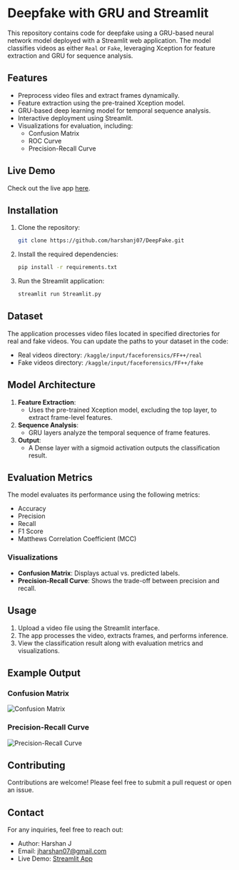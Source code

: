 # Deepfake with GRU and Streamlit

This repository contains code for deepfake using a GRU-based neural network model deployed with a Streamlit web application. The model classifies videos as either `Real` or `Fake`, leveraging Xception for feature extraction and GRU for sequence analysis.

## Features
- Preprocess video files and extract frames dynamically.
- Feature extraction using the pre-trained Xception model.
- GRU-based deep learning model for temporal sequence analysis.
- Interactive deployment using Streamlit.
- Visualizations for evaluation, including:
  - Confusion Matrix
  - ROC Curve
  - Precision-Recall Curve

## Live Demo
Check out the live app [here](https://harshanj07-deepfake-streamlit-d1c2gs.streamlit.app/).

## Installation

1. Clone the repository:
   ```bash
   git clone https://github.com/harshanj07/DeepFake.git
   ```

2. Install the required dependencies:
   ```bash
   pip install -r requirements.txt
   ```

3. Run the Streamlit application:
   ```bash
   streamlit run Streamlit.py
   ```

## Dataset

The application processes video files located in specified directories for real and fake videos. You can update the paths to your dataset in the code:

- Real videos directory: `/kaggle/input/faceforensics/FF++/real`
- Fake videos directory: `/kaggle/input/faceforensics/FF++/fake`

## Model Architecture

1. **Feature Extraction**:
   - Uses the pre-trained Xception model, excluding the top layer, to extract frame-level features.
2. **Sequence Analysis**:
   - GRU layers analyze the temporal sequence of frame features.
3. **Output**:
   - A Dense layer with a sigmoid activation outputs the classification result.

## Evaluation Metrics

The model evaluates its performance using the following metrics:
- Accuracy
- Precision
- Recall
- F1 Score
- Matthews Correlation Coefficient (MCC)

### Visualizations
- **Confusion Matrix**: Displays actual vs. predicted labels.
- **Precision-Recall Curve**: Shows the trade-off between precision and recall.

## Usage

1. Upload a video file using the Streamlit interface.
2. The app processes the video, extracts frames, and performs inference.
3. View the classification result along with evaluation metrics and visualizations.


## Example Output

### Confusion Matrix
![Confusion Matrix](example_images/confusion_matrix.png)

### Precision-Recall Curve
![Precision-Recall Curve](example_images/precision_recall_curve.png)

## Contributing

Contributions are welcome! Please feel free to submit a pull request or open an issue.

## Contact

For any inquiries, feel free to reach out:
- Author: Harshan J 
- Email: jharshan07@gmail.com
- Live Demo: [Streamlit App](https://harshanj07-deepfake-streamlit-d1c2gs.streamlit.app/)

